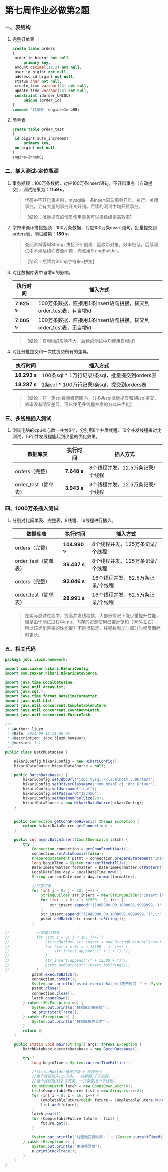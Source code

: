# 第七周作业必做第2题

### 一、表结构

1. 完整订单表

   ```sql
   create table orders
   (
   	order_id bigint not null
   		primary key,
   	amount decimal(11,2) not null,
   	user_id bigint not null,
   	address_id bigint not null,
   	status char not null,
   	create_time varchar(14) not null,
   	update_time varchar(14) not null,
   	constraint idorder_UNIQUE
   		unique (order_id)
   )
   comment '订单表' engine=InnoDB;
   ```

   

2. 简单表

   ```sql
   create table order_test
   (
   	id bigint auto_increment
   		primary key,
   	no bigint not null
   )
   engine=InnoDB;
   ```

### 二、插入测试-定位瓶颈

1. 事务瓶颈：100万条数据，对应100万条insert语句，不开启事务（自动提交），测试结果为：**1159 s**。

   > 代码中不开启事务时，mysql每一条insert语句都会开启、执行、关闭事务，会有大量的事务开关开销。后续的测试中均开启事务。
   >
   > 【结论：批量提交的情景使用事务可以指数级提高效率】

2. 字符串循环拼接瓶颈：100万条数据，对应100万条insert语句，批量提交到orders表，测试结果：**180 s**。

   > 查阅资料得知String+拼接不断创建、回收新对象，效率极低。后续测试中不涉及线程安全问题，均改用StringBuilder。
   >
   > 【结论：瓶颈为String字符串+拼接】

3. 对比数据库表中自增id的影响。

   | 执行时间    | 插入方式                                                     |
   | ----------- | ------------------------------------------------------------ |
   | **7.625 s** | 100万条数据，直接用1条insert语句拼接，提交到order_test表，有自增id |
   | **7.005 s** | 100万条数据，直接用1条insert语句拼接，提交到order_test表，无自增id |

   > 【结论：自增id的影响不大，后续的测试中均使用自增id】

4. 对比分批提交和一次性提交所有的差异。

   | 执行时间     | 插入方式                                       |
   | ------------ | ---------------------------------------------- |
   | **18.293 s** | 100条sql * 1万行记录/条sql，批量提交到orders表 |
   | **18.287 s** | 1条sql * 100万行记录/条sql，提交到orders表     |

   > 【结论：在一定sql数量级范围内，分多条sql批量提交和1条sql提交，效率没有明显差异，可以使用多线程并发的方式来优化】

### 三、多线程插入测试

1. 测试电脑的cpu核心数一共为8个，分别用8个并发线程、16个并发线程来对比测试，16个并发线程能起到少量的优化效果。

   | 数据库表             | 执行时间    | 插入方式                         |
   | -------------------- | ----------- | -------------------------------- |
   | orders（完整）       | **7.648 s** | 8个线程并发，12.5万条记录/个线程 |
   | order_test（简单表） | **3.943 s** | 8个线程并发，12.5万条记录/个线程 |

### 四、1000万条插入测试

1. 分别对比简单表、完整表，8线程、16线程进行插入。

   | 数据库表             | 执行时间      | 插入方式                          |
   | -------------------- | ------------- | --------------------------------- |
   | orders（完整）       | **104.990 s** | 8个线程并发，125万条记录/个线程   |
   | order_test（简单表） | **39.437 s**  | 8个线程并发，125万条记录/个线程   |
   | orders（完整）       | **92.046 s**  | 16个线程并发，62.5万条记录/个线程 |
   | order_test（简单表） | **28.991 s**  | 16个线程并发，62.5万条记录/个线程 |

   > 在实际测试过程中，提高并发线程数，大部分情况下能少量提升性能，但是由于测试过程中cpu、内存的资源使用已接近饱和（90%左右），所以该优化带来的性能提升不是很稳定，线程数增加时部分时候反而耗时更长。

### 五、相关代码

```java
package jdbc.liuzm.homework;

import com.zaxxer.hikari.HikariConfig;
import com.zaxxer.hikari.HikariDataSource;

import java.time.LocalDateTime;
import java.util.ArrayList;
import java.sql.*;
import java.time.format.DateTimeFormatter;
import java.util.List;
import java.util.concurrent.CompletableFuture;
import java.util.concurrent.CountDownLatch;
import java.util.concurrent.FutureTask;

/**
 * @Author: liuzm
 * @Date: 2021-09-19 11:06:06
 * @Description: jdbc.liuzm.homework
 * @version: 1.1
 */
public class BatchDatabase {

    HikariConfig hikariConfig = new HikariConfig();
    HikariDataSource hikariDataSource = null;

    public BatchDatabase() {
        hikariConfig.setJdbcUrl("jdbc:mysql://localhost:3306/test");
        hikariConfig.setDriverClassName("com.mysql.cj.jdbc.Driver");
        hikariConfig.setUsername("root");
        hikariConfig.setPassword("123456");
        hikariConfig.setMaximumPoolSize(20);
        hikariDataSource = new HikariDataSource(hikariConfig);
    }


    public Connection getConnFromHikari() throws Exception {
        return hikariDataSource.getConnection();
    }

    public int asyncBatchInsert(CountDownLatch latch) {
        try {
            Connection connection = getConnFromHikari();
            connection.setAutoCommit(false);
            PreparedStatement pstmt = connection.prepareStatement("insert into orders values (?,1000000.00,1000001,9999999,'1',?,?)");
            long beginTime = System.currentTimeMillis();
            DateTimeFormatter formatter = DateTimeFormatter.ofPattern("yyyyMMddHHmmss");
            LocalDateTime day = LocalDateTime.now();
            String currentDatetime = day.format(formatter);

            //完整订单
            for (int j = 0; j < 10; j++) {
                StringBuilder str_insert = new StringBuilder("insert into orders (amount, user_id, address_id, status, create_time, update_time) values ");
                for (int i = 0; i < 62500 - 1; i++) {
                    str_insert.append("(1000000.00,1000001,9999999,'1',\"" + currentDatetime + "\",\"" + currentDatetime + "\"),");
                }
                str_insert.append("(1000000.00,1000001,9999999,'1',\"" + currentDatetime + "\",\"" + currentDatetime + "\")");
                pstmt.addBatch(str_insert.toString());
            }

//            //简单订单表
//            for (int j = 0; j < 10; j++) {
//                StringBuilder str_insert = new StringBuilder("insert into order_test (no) values ");
//                for (int i = 0; i < 12500 - 1; i++) {
//                    str_insert.append("(" + i + "),");
//                }
//                str_insert.append("(" + 12500 + ")");
//                pstmt.addBatch(str_insert.toString());
//            }
            pstmt.executeBatch();
            connection.commit();
            System.out.println("pstmt.executeBatch()花费时间：" + (System.currentTimeMillis() - beginTime) + " ms");
            pstmt.close();
            connection.close();
            latch.countDown();
        } catch (SQLException se) {
            System.out.println("数据库连接失败");
            se.printStackTrace();
        } catch (Exception e) {
            System.out.println("数据库操作异常");
        }
        return 0;
    }

    public static void main(String[] args) throws Exception {
        BatchDatabase operateDatabase = new BatchDatabase();

        try {
            long beginTime = System.currentTimeMillis();

            /*StringBuilder循环拼接 + 线程池*/
            //每个线程插入125万条，一共需要8个子线程。
            //每个线程插入62.5万条，一共需要16个子线程。
            CountDownLatch latch = new CountDownLatch(8);
            List<CompletableFuture> list = new ArrayList<>(8);
            for (int i = 0; i < 16; i++) {
                CompletableFuture<Void> future = CompletableFuture.runAsync(new FutureTask<>(() -> operateDatabase.asyncBatchInsert(latch)));
                list.add(future);
            }
            latch.await();
            for (CompletableFuture future : list) {
                future.get();
            }

            System.out.println("线程池花费时间：" + (System.currentTimeMillis() - beginTime) + " ms");
        } catch (Exception e) {
            System.out.println("主线程异常");
            e.printStackTrace();
        }
    }
}
```

